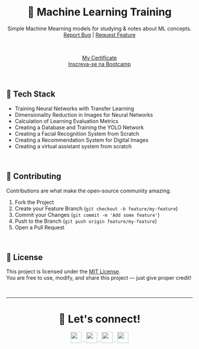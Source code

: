 <div align="center">
  <h1>🤖 Machine Learning Training</h1>
  <p align="center">
    Simple Machine Mearning models for studying & notes about ML concepts.<br/>
    <a href="https://github.com/sofiahernandes/machine-learning-studies/issues">Report Bug</a>
    |
    <a href="https://github.com/sofiahernandes/machine-learning-studies/issues">Request Feature</a>
  </p>
  <br/>
  <p>
    <a href="">My Certificate</a><br/>
    <a href="https://www.dio.me/bootcamp/bairesdev-machine-learning-training">Inscreva-se na Bootcamp</a>
  </p>
</div>
<br/>

## 🚀 Tech Stack
- Training Neural Networks with Transfer Learning
- Dimensionality Reduction in Images for Neural Networks
- Calculation of Learning Evaluation Metrics
- Creating a Database and Training the YOLO Network
- Creating a Facial Recognition System from Scratch
- Creating a Recommendation System for Digital Images
- Creating a virtual assistant system from scratch
<br/>

## 🤝 Contributing
Contributions are what make the open-source community amazing.
1. Fork the Project
2. Create your Feature Branch (`git checkout -b feature/my-feature`)
3. Commit your Changes (`git commit -m 'Add some feature'`)
4. Push to the Branch (`git push origin feature/my-feature`)
5. Open a Pull Request
<br/>

## 📄 License
This project is licensed under the [MIT License](LICENSE).  
You are free to use, modify, and share this project — just give proper credit!

<br/>

---

<div align="center">
  <h1>📩 Let's connect!</h1>
  <a href="https://github.com/sofiahernandes"><img height="30px" src="https://skillicons.dev/icons?i=github"/></a><span> ∙ </span>
  <a href="https://www.linkedin.com/in/sofiahernandes"><img height="30px" src="https://skillicons.dev/icons?i=linkedin"/></a><span> ∙ </span>
  <a href="mailto:sofiahernandes.dev@gmail.com"><img height="30px" src="https://skillicons.dev/icons?i=gmail"/></a><span> ∙ </span>
  <a href="https://www.instagram.com/sofiabotechiaa/"><img height="30px" src="https://skillicons.dev/icons?i=instagram"/></a>
</div>
